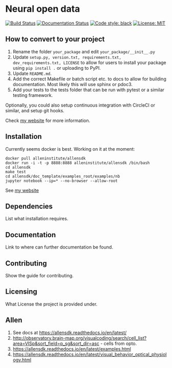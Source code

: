 # Neural open data

[![Build Status](https://travis-ci.com/seankmartin/PythonTemplate.svg?branch=master)](https://travis-ci.com/seankmartin/PythonTemplate)
[![Documentation Status](https://readthedocs.org/projects/pythontemplate/badge/?version=latest)](https://pythontemplate.readthedocs.io/en/latest/?badge=latest)
[![Code style: black](https://img.shields.io/badge/code%20style-black-000000.svg)](https://github.com/psf/black)
[![License: MIT](https://img.shields.io/badge/License-MIT-yellow.svg)](https://opensource.org/licenses/MIT)

## How to convert to your project

1. Rename the folder `your_package` and edit `your_package/__init__.py`
2. Update `setup.py, version.txt, requirements.txt, dev_requirements.txt, LICENSE` to allow for users to install your package using `pip install .` or uploading to PyPI.
3. Update `README.md`.
4. Add the correct Makefile or batch script etc. to docs to allow for building documentation. Most likely this will use sphinx or pdoc3.
5. Add your tests to the tests folder that can be run with pytest or a similar testing framework.

Optionally, you could also setup continuous integration with CircleCI or similar, and setup git hooks.

Check [my website](https://seankmartin.netlify.app/python/getting-your-code-out-there/#uploading-your-package-to-pypi) for more information.


## Installation

Currently seems docker is best. Working on it at the moment:

```
docker pull alleninstitute/allensdk
docker run -i -t -p 8888:8888 alleninstitute/allensdk /bin/bash
cd allensdk
make test
cd allensdk/doc_template/examples_root/examples/nb
jupyter notebook --ip=* --no-browser --allow-root
```

See [my website](https://seankmartin.netlify.app/computing/using-docker/)

## Dependencies
List what installation requires.

## Documentation
Link to where can further documentation be found.

## Contributing
Show the guide for contributing.

## Licensing
What License the project is provided under.

## Allen

1. See docs at https://allensdk.readthedocs.io/en/latest/
2. http://observatory.brain-map.org/visualcoding/search/cell_list?area=VISp&sort_field=p_sg&sort_dir=asc - cells from opto.
3. https://allensdk.readthedocs.io/en/latest/examples.html
4. https://allensdk.readthedocs.io/en/latest/visual_behavior_optical_physiology.html